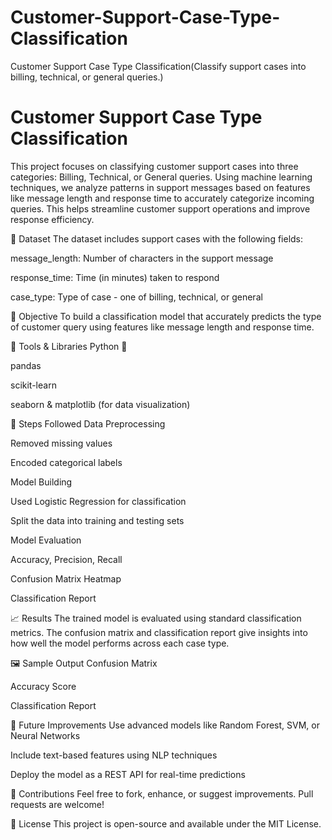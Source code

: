 # Customer-Support-Case-Type-Classification
Customer Support Case Type Classification(Classify support cases into billing, technical, or general queries.)
# Customer Support Case Type Classification
This project focuses on classifying customer support cases into three categories: Billing, Technical, or General queries. Using machine learning techniques, we analyze patterns in support messages based on features like message length and response time to accurately categorize incoming queries. This helps streamline customer support operations and improve response efficiency.

📁 Dataset
The dataset includes support cases with the following fields:

message_length: Number of characters in the support message

response_time: Time (in minutes) taken to respond

case_type: Type of case - one of billing, technical, or general

🧠 Objective
To build a classification model that accurately predicts the type of customer query using features like message length and response time.

🔧 Tools & Libraries
Python 🐍

pandas

scikit-learn

seaborn & matplotlib (for data visualization)

🚀 Steps Followed
Data Preprocessing

Removed missing values

Encoded categorical labels

Model Building

Used Logistic Regression for classification

Split the data into training and testing sets

Model Evaluation

Accuracy, Precision, Recall

Confusion Matrix Heatmap

Classification Report

📈 Results
The trained model is evaluated using standard classification metrics. The confusion matrix and classification report give insights into how well the model performs across each case type.

🖼️ Sample Output
Confusion Matrix

Accuracy Score

Classification Report

📝 Future Improvements
Use advanced models like Random Forest, SVM, or Neural Networks

Include text-based features using NLP techniques

Deploy the model as a REST API for real-time predictions

🤝 Contributions
Feel free to fork, enhance, or suggest improvements. Pull requests are welcome!

📄 License
This project is open-source and available under the MIT License.
